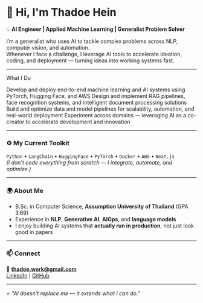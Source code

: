 # 👋 Hi, I'm Thadoe Hein  

💡 **AI Engineer | Applied Machine Learning | Generalist Problem Solver**

I’m a generalist who uses AI to tackle complex problems across NLP, computer vision, and automation.  
Whenever I face a challenge, I leverage AI tools to accelerate ideation, coding, and deployment — turning ideas into working systems fast.

---

What I Do

Develop and deploy end-to-end machine learning and AI systems using PyTorch, Hugging Face, and AWS
Design and implement RAG pipelines, face recognition systems, and intelligent document processing solutions
Build and optimize data and model pipelines for scalability, automation, and real-world deployment
Experiment across domains — leveraging AI as a co-creator to accelerate development and innovation

---

### ⚙️ My Current Toolkit
`Python` • `LangChain` • `HuggingFace` • `PyTorch` • `Docker` • `AWS` • `Next.js`  
*(I don’t code everything from scratch — I integrate, automate, and optimize.)*

---

### 🌍 About Me
- B.Sc. in Computer Science, **Assumption University of Thailand** (GPA 3.69)  
- Experience in **NLP**, **Generative AI**, **AIOps**, and **language models**  
- I enjoy building AI systems that **actually run in production**, not just look good in papers  

---

### 📫 Connect
📧 **thadoe.work@gmail.com**  
[LinkedIn](https://linkedin.com/in/thadoe) | [GitHub](https://github.com/MyBoringFacts)

---

⭐ *“AI doesn’t replace me — it extends what I can do.”*
